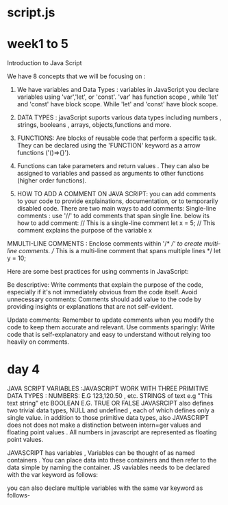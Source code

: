 # script.js
# week1 to 5 
Introduction to Java Script

We have 8 concepts that we will be focusing on : 
1. We have variables and Data Types : variables in JavaScript you declare variables using 'var','let', or 'const'. 'var' has function scope , while 'let' and 'const' have block scope. While 'let' and 'const' have block scope.
2. DATA TYPES : javaScript suports various data types including numbers , strings, booleans , arrays, objects,functions and more.
3. FUNCTIONS: Are blocks of reusable code that perform a specific task. They can be declared using the 'FUNCTION' keyword as a arrow functions ('()=>{}').
4. Functions can take parameters and return values . They can also be assigned to variables and passed as arguments to other functions (higher order functions).

5. HOW TO ADD A COMMENT ON JAVA SCRIPT: you can add comments to your code to provide explainations, documentation, or to temporarily disabled code. There are two main ways to add comments: Single-line comments : use '//' to add comments that span single line. below its how to add comment:
  // This is a single-line comment
let x = 5; // This comment explains the purpose of the variable x

MMULTI-LINE COMMENTS : Enclose comments within '/* */' to create multi-line comments. 
/* This is a multi-line comment
   that spans multiple lines */
let y = 10;

Here are some best practices for using comments in JavaScript:

Be descriptive: Write comments that explain the purpose of the code, especially if it's not immediately obvious from the code itself.
Avoid unnecessary comments: Comments should add value to the code by providing insights or explanations that are not self-evident.

Update comments: Remember to update comments when you modify the code to keep them accurate and relevant.
Use comments sparingly: Write code that is self-explanatory and easy to understand without relying too heavily on comments.

# day 4 
JAVA SCRIPT VARIABLES :JAVASCRIPT WORK WITH THREE PRIMITIVE DATA TYPES : 
NUMBERS: E.G 123,120.50 , etc.
STRINGS of text e.g "This text string" etc 
BOOLEAN E.G. TRUE OR FALSE 
JAVASRCIPT also defines two trivial data types, NULL and undefined , each of which defines only a single value. in addition to those primitive data types, also JAVASCRIPT does not does not make a distinction between intern=ger values and floating point values . All numbers in javascript are represented as floating point values.

JAVASCRIPT has variables , Variables can be thought of as named containers . You can place data into these containers and then refer to the data simple by naming the container. JS vaviables needs to be declared with the var keyword as follows: 
<script type = "text/javascript"> 
  <!--
    var money ;
    var name;
  //-->
</script>

you can also declare multiple variables with the same var keyword as follows- 
<script type= "text/javascript>
  <!--
  var money,name;
  </script>

  THIS IS HOW YOU CREATE A VARIABLE NAMED MONEY AND ASSIGN THE VALUE 2000.50 TO IT , YOU CAN ASSIGN A VALUE AT THE TIME OF INITIALIZATION AS FOLLOWS: 
  <script type ="text/javascript">
    <!--
      var nam ="Okuhle"
    var money;
    money=2000.50,

      Java is an untyped language it means that javascript variable can hold a value of any data type , you dont have to tell have to javascript during a variable declaration what type of value the variable will hold.

  # WEEK2 
    # DAY2
    WEB DESIGN

    CALLIG ONE FUNCTION FROM ANOTHER FUNCTION
Function Definition: You define multiple functions, each with a specific task to perform.

Function Calls: Within one function, you can call another function to execute its task. This can be done using the function name followed by parentheses, optionally passing any required arguments.

Chaining Functions: By nesting function calls within each other, you can create a sequence of actions. The output of one function can serve as input for another function, allowing you to build more complex processes

    // Define three functions, each returning a string
function function1() {
    return "Hello";
}

function function2() {
    return "world!";
}

function function3() {
    return " How are you?";
}

// Define a main function that calls the three functions and concatenates their results
function mainFunction() {
    var result1 = function1();
    var result2 = function2();
    var result3 = function3();
    var finalResult = result1 + " " + result2 + result3;
    return finalResult;
}

// Call the main function and print the result
console.log(mainFunction()); // Output: Hello world! How are you?

  CREATING OBJECTS WITH USER-DEFINED FUNCTIONS:

    To create objects with user-defined functions in JavaScript, you can use constructor functions or ES6 class syntax. Constructor functions are traditional and widely used, while ES6 classes provide syntactic sugar over constructor functions. Here's how you can create objects using both approaches:

    
// Define a constructor function
function Person(name, age) {
    this.name = name;
    this.age = age;
}

// Add methods to the prototype of the constructor function
Person.prototype.greet = function() {
    return "Hello, my name is " + this.name + " and I am " + this.age + " years old.";
}

// Create instances of the Person object using the 'new' keyword
var person1 = new Person("John", 30);
var person2 = new Person("Alice", 25);

// Call methods on the objects
console.log(person1.greet()); // Output: Hello, my name is John and I am 30 years old.
console.log(person2.greet()); // Output: Hello, my name is Alice and I am 25 years old.

 OPERATORS 
1. Assignment operators
2. Comparison operator
3. Arithmetic operator
4. Bitwise operator
5. logical opereators
6. String
7. Conditional operator


    # WEEK 2
    #DAY 3

      JAVASCRIPT METHODS AND THIS KEYWORD:
In JavaScript, the this keyword refers to the object that is currently executing the code. It provides a way to access properties and methods of the current object within a function or method. Understanding how this works is essential for object-oriented programming and for working with JavaScript methods.In JavaScript, methods are functions that are associated with objects. They are defined within the context of an object and are accessed using dot notation.

Example:

const person = {
  firstName: 'John',
  lastName: 'Doe',
  fullName: function() {
    return this.firstName + ' ' + this.lastName;
  }
};

console.log(person.fullName()); // Outputs: John Doe

      
    JAVA EMAIL VALIDATION CODE EXPLAINED:
    
Email validation is a crucial part of form validation, as it ensures that the email address provided by the user conforms to a certain format. While it's impossible to fully validate an email address using only JavaScript (the only sure way is to send a verification email), you can perform basic checks to ensure that the email address has a reasonable format.

   function validateEmail(email) {
  var re = /\S+@\S+\.\S+/; // Regular expression pattern for basic email format
  
  return re.test(email); // Returns true if the email matches the pattern, false otherwise
}

# WEEK 3
# DAY1

 STRINGS OPERATIONS
     Strings can created as primitives from string literals or as objects,using the strings() consructor e.g 
    const string1 = "A string primitive";
    const string2 = "Also a string primitive";
    const string3 = "Yet another string primitive";
    const string4 = new String ("A string object";

    THE ONCLICK EVENT
    
    The Onclick Event is the most frequently used event types which occur when a user clicks the left button of his mouse.

The onclick event in JavaScript is a type of event that occurs when a user clicks on an HTML element, such as a button, link, or image. It is one of the most commonly used event handlers in web development for adding interactivity to web pagOverall, the onclick event provides a simple yet powerful mechanism for adding interactive behavior to web pages. It allows developers to respond to user actions, such as clicks, taps, or touches, and create engaging and dynamic user experiences.

  THE ONSUBMIT EVENT :
    
The onsubmit event in JavaScript is an event that occurs when a form is submitted by the user. It is commonly used to handle form submission in web applications and allows developers to perform actions such as form validation, data processing, or sending form data to a server.

Here's a clear explanation of how the onsubmit event works:

Form Submission: When a user submits a form by clicking on the submit button or by pressing the Enter key while focused on a form input field, the browser generates a submit event for the form.

Event Handling: If an event handler function is registered for the onsubmit event of the form element, this function is executed when the form is submitted. The event handler function contains the code or instructions that should be performed before or after the form is submitted.

Function Execution: Inside the event handler function, you can write JavaScript code to perform various tasks or actions related to form submission. Common tasks include form validation (checking if the entered data is valid), data processing (formatting or manipulating form data), and submitting the form data to a server (via AJAX or by redirecting to a new page).

Preventing Default Behavior: In some cases, you may want to prevent the default behavior of the form submission, such as preventing the page from reloading or navigating to a new page. You can achieve this by calling the preventDefault() method on the event object passed to the event handler function.

Form Validation: Form validation is a common use case for the onsubmit event. You can validate form fields to ensure that the user has entered valid data before allowing the form to be submitted. If validation fails, you can display error messages to the user and prevent the form from being submitted until the data is corrected.

Overall, the onsubmit event provides a powerful mechanism for handling form submission in web applications. It allows developers to customize the behavior of form submission and perform additional actions as needed, making web forms more interactive and user-friendly.

  EVENT HANDLERS
    
Event handlers in programming are functions that are executed in response to specific events occurring within an application or environment. These events could be triggered by user actions, such as clicking a button, hovering over an element, typing on a keyboard, or by system events like the completion of a file download.

Definition: An event handler is a function that is designed to respond to a particular event. It "listens" for the event to occur and then executes its associated code when the event is triggered.

  Overall, event handlers play a crucial role in creating interactive and dynamic user interfaces in web development and other software applications. They allow developers to respond to user interactions and system events, enabling rich and engaging user experiences.
  
MULTI-PARAMETER FUNCTION CODING

Multi-parameter coding involves writing functions or methods in programming languages that can accept multiple parameters. Parameters are variables passed into a function, providing input data for the function to operate on. This practice allows for flexible and reusable code, as functions can handle different types and quantities of data. It's a fundamental aspect of programming, enabling developers to create modular and efficient solutions for various tasks.
  
  THIS IS AN EXAMPLE OF A MULTTI-PARAMETER CODING:

  // Function to calculate the area of a rectangle
function calculateRectangleArea(width, height) {
    return width * height;
}

// Calling the function with two arguments (width and height)
var area = calculateRectangleArea(5, 3);
console.log("Area of the rectangle:", area); // Output: Area of the rectangle: 15

# DAY 2 
    DYNAMIC JAVASCRIPT TECHNIQUES:
    DYNAMIC AND STARTIC 

   - STARTIC - rendering happens in Browser higher reactivity but data needs to be fetch after initial rendering.
 - Security can be more complex   

  DYNAMIC- Rendering happens on Server Finished page is served but needs to be generated first.
  - Security needs to be easier. 

    DATA OBJECT:
The Date object in JavaScript is used to work with dates and times. It provides methods for creating, manipulating, and formatting dates and times. The Date object is a built-in object in JavaScript that stores the date and time. It provides a number of built-in methods for formatting and managing that data. 

 THIS IS HOW TO CREATE DATE OBJECT:
  // Current date and time
var currentDate = new Date();

// Specifying date and time components
var specificDate = new Date(2022, 0, 1, 12, 0, 0); // January 1, 2022, 12:00:00 PM

 INTRODUCTION TO DAY 3  

    KEYBOARD EVENTS: There are three keyboard events the keydown event, which is triggered when the key is pressed down on a keyboard. then keyup event that, is triggered when the key is released on the keyboard. last but not least we have the keypress event occurs when the key is pressed down on a keyboard that has the character associated with it.

  FORM EVENTS:

    Form events in JavaScript are events that occur when a user interacts with HTML form elements. These events allow you to perform actions such as validating user input, submitting form data, and updating the UI based on user actions. Here's a brief explanation of commonly used form events:
      
submit: Occurs when a form is submitted, either by clicking the submit button or pressing Enter while focused on a form field. Useful for form validation and data submission.

reset: Occurs when a form is reset, either by clicking the reset button or programmatically calling the reset() method. Useful for clearing form fields or resetting form state.

focus: Occurs when an element receives focus, typically when a user clicks on or tabs into an input field. Useful for providing visual cues or displaying help text.

blur: Occurs when an element loses focus, typically when a user clicks outside of an input field or tabs to another element. Useful for validating user input or triggering actions based on focus change.

change: Occurs when the value of an input field changes, such as typing in a text field or selecting an option from a dropdown menu. Useful for real-time validation or updating the UI based on user input.

input: Similar to the change event, but triggered immediately as the value changes, often with each keystroke. Useful for real-time validation or providing feedback as the user types.

keydown, keyup: Occur when a key is pressed or released while focused on an input field. Useful for implementing keyboard shortcuts or navigating through form fields.

keypress: Occurs when a key that produces a character is pressed while focused on an input field. Useful for handling text input.

These events enable you to create interactive and responsive forms in web applications, enhancing the user experience and providing feedback to users as they interact with form elements.

  DOCUMENT/WINDOW EVENTS:

 The load Event (onload)
    
  The load event occurs when a web page has finished loading in the web browser. You can handle the load event with the onload event handler. The following example will show you an alert message as soon as the page finishes loading.
    
    ![image](https://github.com/219124701/script.js/assets/158051727/c23071ab-21b1-404f-bd16-6f025dabac87)


THE UNLOAD EVENT (onunload)

    The unload event occurs when a user leaves the current web page. You can handle the unload event with the onunload event handler.
      
      ![image](https://github.com/219124701/script.js/assets/158051727/45aba35c-97fd-43b4-a359-4d38586a9be1)

 THE RESIZE EVENT (onresize):

    The resize event occurs when a user resizes the browser window. The resize event also occurs in situations when the browser window is minimized or maximized. You can handle the resize event with the onresize event handler.

    ![image](https://github.com/219124701/script.js/assets/158051727/a8b3667c-b0f7-4ab0-9ecf-107a3ce5e67c)

    
    
    

    
    

    
    

    

    




    
    
      

      
    
    
    

    
    

    
    

    
    
    
    

      



